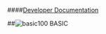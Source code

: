 ####[Developer Documentation](https://github.com/massiveart/sulu-docs/tree/master/developer-documentation/ "Index of Developer Documentation")

##![basic](https://raw.github.com/massiveart/sulu-docs/master/system-requirements/images/basics.png)100 BASIC
